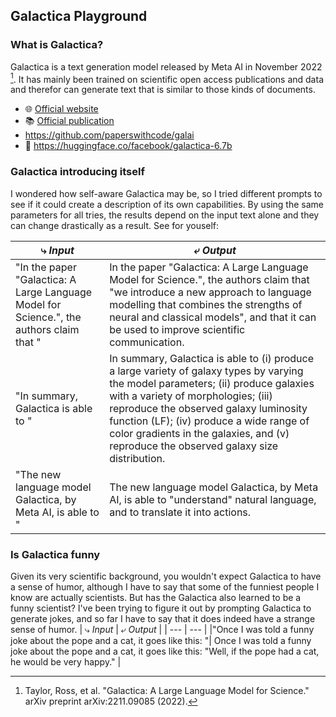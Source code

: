 ## Galactica Playground

### What is Galactica? 

Galactica is a text generation model released by Meta AI in November 2022 [^1]. It has mainly been trained on scientific open access publications and data and therefor can generate text that is similar to those kinds of documents.

* 🌐 [Official website](https://galactica.org)
* 📚 [Official publication](https://arxiv.org/pdf/2211.09085.pdf)
* https://github.com/paperswithcode/galai
* 🤗 https://huggingface.co/facebook/galactica-6.7b

### Galactica introducing itself

I wondered how self-aware Galactica may be, so I tried different prompts to see if it could create a description of its own capabilities. By using the same parameters for all tries, the results depend on the input text alone and they can change drastically as a result. See for youself:

| ⤷ _Input_  | ⤶ _Output_  |
| --- | --- |
| "In the paper "Galactica: A Large Language Model for Science.", the authors claim that " | In the paper "Galactica: A Large Language Model for Science.", the authors claim that "we introduce a new approach to language modelling that combines the strengths of neural and classical models", and that it can be used to improve scientific communication. |
| "In summary, Galactica is able to " | In summary, Galactica is able to (i) produce a large variety of galaxy types by varying the model parameters; (ii) produce galaxies with a variety of morphologies; (iii) reproduce the observed galaxy luminosity function (LF); (iv) produce a wide range of color gradients in the galaxies, and (v) reproduce the observed galaxy size distribution.|
| "The new language model Galactica, by Meta AI, is able to " | The new language model Galactica, by Meta AI, is able to "understand" natural language, and to translate it into actions. |

### Is Galactica funny

Given its very scientific background, you wouldn't expect Galactica to have a sense of humor, although I have to say that some of the funniest people I know are actually scientists. But has the Galactica also learned to be a funny scientist?
I've been trying to figure it out by prompting Galactica to generate jokes, and so far I have to say that it does indeed have a strange sense of humor.
| ⤷ _Input_  | ⤶ _Output_  |
| --- | --- |
|"Once I was told a funny joke about the pope and a cat, it goes like this: "| Once I was told a funny joke about the pope and a cat, it goes like this: "Well, if the pope had a cat, he would be very happy." |

[^1]: Taylor, Ross, et al. "Galactica: A Large Language Model for Science." arXiv preprint arXiv:2211.09085 (2022).
